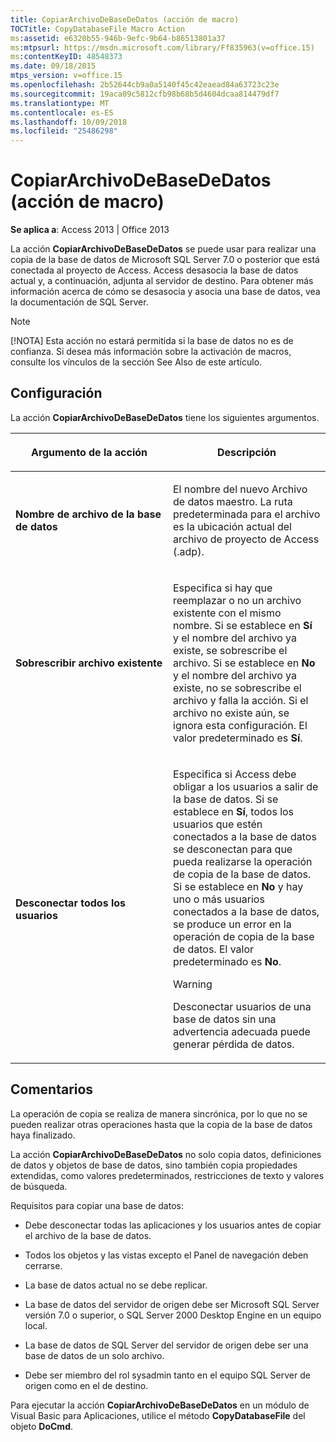 ```yaml
---
title: CopiarArchivoDeBaseDeDatos (acción de macro)
TOCTitle: CopyDatabaseFile Macro Action
ms:assetid: e6320b55-946b-9efc-9b64-b86513801a37
ms:mtpsurl: https://msdn.microsoft.com/library/Ff835963(v=office.15)
ms:contentKeyID: 48548373
ms.date: 09/18/2015
mtps_version: v=office.15
ms.openlocfilehash: 2b52644cb9a0a5140f45c42eaead84a63723c23e
ms.sourcegitcommit: 19aca09c5812cfb98b68b5d4604dcaa814479df7
ms.translationtype: MT
ms.contentlocale: es-ES
ms.lasthandoff: 10/09/2018
ms.locfileid: "25486298"
---
```

# <a name="copydatabasefile-macro-action"></a>CopiarArchivoDeBaseDeDatos (acción de macro)


**Se aplica a**: Access 2013 | Office 2013

La acción **CopiarArchivoDeBaseDeDatos** se puede usar para realizar una copia de la base de datos de Microsoft SQL Server 7.0 o posterior que está conectada al proyecto de Access. Access desasocia la base de datos actual y, a continuación, adjunta al servidor de destino. Para obtener más información acerca de cómo se desasocia y asocia una base de datos, vea la documentación de SQL Server.


> [!NOTE]
> <P>[!NOTA] Esta acción no estará permitida si la base de datos no es de confianza. Si desea más información sobre la activación de macros, consulte los vínculos de la sección See Also de este artículo.</P>



## <a name="setting"></a>Configuración

La acción **CopiarArchivoDeBaseDeDatos** tiene los siguientes argumentos.

<table>
<colgroup>
<col style="width: 50%" />
<col style="width: 50%" />
</colgroup>
<thead>
<tr class="header">
<th><p>Argumento de la acción</p></th>
<th><p>Descripción</p></th>
</tr>
</thead>
<tbody>
<tr class="odd">
<td><p><strong>Nombre de archivo de la base de datos</strong></p></td>
<td><p>El nombre del nuevo Archivo de datos maestro. La ruta predeterminada para el archivo es la ubicación actual del archivo de proyecto de Access (.adp).</p></td>
</tr>
<tr class="even">
<td><p><strong>Sobrescribir archivo existente</strong></p></td>
<td><p>Especifica si hay que reemplazar o no un archivo existente con el mismo nombre. Si se establece en <strong>Sí</strong> y el nombre del archivo ya existe, se sobrescribe el archivo. Si se establece en <strong>No</strong> y el nombre del archivo ya existe, no se sobrescribe el archivo y falla la acción. Si el archivo no existe aún, se ignora esta configuración. El valor predeterminado es <strong>Sí</strong>.</p></td>
</tr>
<tr class="odd">
<td><p><strong>Desconectar todos los usuarios</strong></p></td>
<td><p>Especifica si Access debe obligar a los usuarios a salir de la base de datos. Si se establece en <strong>Sí</strong>, todos los usuarios que estén conectados a la base de datos se desconectan para que pueda realizarse la operación de copia de la base de datos. Si se establece en <strong>No</strong> y hay uno o más usuarios conectados a la base de datos, se produce un error en la operación de copia de la base de datos. El valor predeterminado es <strong>No</strong>. 

</p>

> [!WARNING]
> <P>Desconectar usuarios de una base de datos sin una advertencia adecuada puede generar pérdida de datos.</P>


<p></p></td>
</tr>
</tbody>
</table>


## <a name="remarks"></a>Comentarios

La operación de copia se realiza de manera sincrónica, por lo que no se pueden realizar otras operaciones hasta que la copia de la base de datos haya finalizado.

La acción **CopiarArchivoDeBaseDeDatos** no solo copia datos, definiciones de datos y objetos de base de datos, sino también copia propiedades extendidas, como valores predeterminados, restricciones de texto y valores de búsqueda.

Requisitos para copiar una base de datos:

  - Debe desconectar todas las aplicaciones y los usuarios antes de copiar el archivo de la base de datos.

  - Todos los objetos y las vistas excepto el Panel de navegación deben cerrarse.

  - La base de datos actual no se debe replicar.

  - La base de datos del servidor de origen debe ser Microsoft SQL Server versión 7.0 o superior, o SQL Server 2000 Desktop Engine en un equipo local.

<!-- end list -->

  - La base de datos de SQL Server del servidor de origen debe ser una base de datos de un solo archivo.

  - Debe ser miembro del rol sysadmin tanto en el equipo SQL Server de origen como en el de destino.

Para ejecutar la acción **CopiarArchivoDeBaseDeDatos** en un módulo de Visual Basic para Aplicaciones, utilice el método **CopyDatabaseFile** del objeto **DoCmd**.

